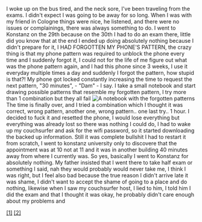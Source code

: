 I woke up on the bus tired, and the neck sore, I've been traveling from the exams. I didn't expect I was going to be away for so long. When I was with my friend in Cologne things were nice, he listened, and there were no issues or complainings, there was always something to do. I went to Konstanz on the 29th because on the 30th I had to do an exam there, little did you know that at the end I ended up doing absolutely nothing because I didn't prepare for it, I HAD FORGOTTEN MY PHONE'S PATTERN, the crazy thing is that my phone pattern was required to unblock the phone every time and I suddenly forgot it, I could not for the life of me figure out what was the phone pattern again, and I had this phone since 3 weeks, I use it everyday multiple times a day and suddenly I forgot the pattern, how stupid is that?! My phone got locked constantly increasing the time to request the next pattern, "30 minutes", - "Dam" - I say. I take a small notebook and start drawing possible patterns that resemble my forgotten pattern, I try more than 1 combination but they all fail
![A notebook with the forgotten patterns](https://scontent-frt3-2.xx.fbcdn.net/v/t34.0-12/27591818_10214137474927656_385655755_n.jpg?oh=31e6b48c07364f1be02f4f84133a0ff4&oe=5A741B88 "Patterns") The time is finally over, and I tried a combination which I thought it was correct, wrong pattern, another one, wrong pattern.. one last try.. 1 hour. I decided to fuck it and resetted the phone, I would lose everything but everything was already lost so there was nothing I could do, I had to wake up my couchsurfer and ask for the wifi password, so it started downloading the backed up information. Still it was complete bullshit I had to restart it from scratch, I went to konstanz university only to discovere that the appointment was at 10 not at 11 and it was in another building 40 minutes away from where I currently was. So yes, basically I went to Konstanz for absolutely nothing. My father insisted that I went there to take half exam or something I said, nah they would probably would never take me, I think I was right, but I feel also bad because the true reason I didn't arrive late it was shame, I didn't want to accept the shame of going to a place and do nothing, likewise when I saw my couchsurfer host, I lied to him, I told him I did the exam and that I thought it was okay, he probably didn't care enough about my problems and 

 [[1]](https://www.theguardian.com/commentisfree/2007/aug/20/money.comment) [[2]](https://www.wired.com/story/i-forgot-my-pin-an-epic-tale-of-losing-dollar30000-in-bitcoin/)
